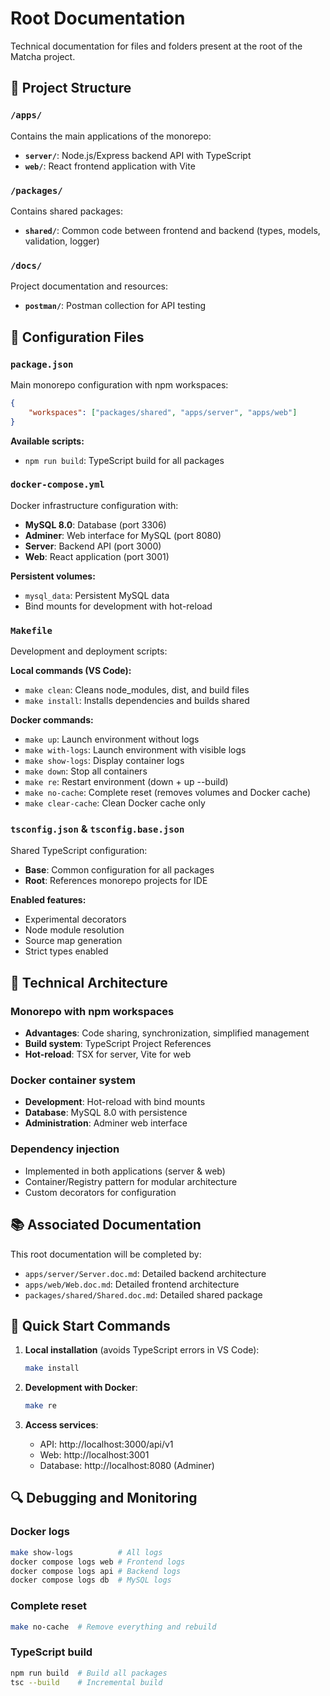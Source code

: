 # Root Documentation

Technical documentation for files and folders present at the root of the Matcha project.

## 📁 Project Structure

### `/apps/`

Contains the main applications of the monorepo:

-   **`server/`**: Node.js/Express backend API with TypeScript
-   **`web/`**: React frontend application with Vite

### `/packages/`

Contains shared packages:

-   **`shared/`**: Common code between frontend and backend (types, models, validation, logger)

### `/docs/`

Project documentation and resources:

-   **`postman/`**: Postman collection for API testing

## 📄 Configuration Files

### `package.json`

Main monorepo configuration with npm workspaces:

```json
{
	"workspaces": ["packages/shared", "apps/server", "apps/web"]
}
```

**Available scripts:**

-   `npm run build`: TypeScript build for all packages

### `docker-compose.yml`

Docker infrastructure configuration with:

-   **MySQL 8.0**: Database (port 3306)
-   **Adminer**: Web interface for MySQL (port 8080)
-   **Server**: Backend API (port 3000)
-   **Web**: React application (port 3001)

**Persistent volumes:**

-   `mysql_data`: Persistent MySQL data
-   Bind mounts for development with hot-reload

### `Makefile`

Development and deployment scripts:

**Local commands (VS Code):**

-   `make clean`: Cleans node_modules, dist, and build files
-   `make install`: Installs dependencies and builds shared

**Docker commands:**

-   `make up`: Launch environment without logs
-   `make with-logs`: Launch environment with visible logs
-   `make show-logs`: Display container logs
-   `make down`: Stop all containers
-   `make re`: Restart environment (down + up --build)
-   `make no-cache`: Complete reset (removes volumes and Docker cache)
-   `make clear-cache`: Clean Docker cache only

### `tsconfig.json` & `tsconfig.base.json`

Shared TypeScript configuration:

-   **Base**: Common configuration for all packages
-   **Root**: References monorepo projects for IDE

**Enabled features:**

-   Experimental decorators
-   Node module resolution
-   Source map generation
-   Strict types enabled

## 🔧 Technical Architecture

### Monorepo with npm workspaces

-   **Advantages**: Code sharing, synchronization, simplified management
-   **Build system**: TypeScript Project References
-   **Hot-reload**: TSX for server, Vite for web

### Docker container system

-   **Development**: Hot-reload with bind mounts
-   **Database**: MySQL 8.0 with persistence
-   **Administration**: Adminer web interface

### Dependency injection

-   Implemented in both applications (server & web)
-   Container/Registry pattern for modular architecture
-   Custom decorators for configuration

## 📚 Associated Documentation

This root documentation will be completed by:

-   `apps/server/Server.doc.md`: Detailed backend architecture
-   `apps/web/Web.doc.md`: Detailed frontend architecture
-   `packages/shared/Shared.doc.md`: Detailed shared package

## 🚀 Quick Start Commands

1. **Local installation** (avoids TypeScript errors in VS Code):

    ```bash
    make install
    ```

2. **Development with Docker**:

    ```bash
    make re
    ```

3. **Access services**:
    - API: http://localhost:3000/api/v1
    - Web: http://localhost:3001
    - Database: http://localhost:8080 (Adminer)

## 🔍 Debugging and Monitoring

### Docker logs

```bash
make show-logs          # All logs
docker compose logs web # Frontend logs
docker compose logs api # Backend logs
docker compose logs db  # MySQL logs
```

### Complete reset

```bash
make no-cache  # Remove everything and rebuild
```

### TypeScript build

```bash
npm run build  # Build all packages
tsc --build    # Incremental build
```
